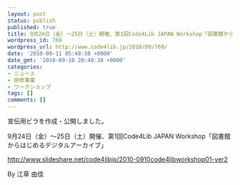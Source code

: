 ```yaml
---
layout: post
status: publish
published: true
title: 9月24日（金）～25日（土）開催、第1回Code4Lib JAPAN Workshop「図書館からはじめるデジタルアーカイブ」のビラ公開
wordpress_id: 769
wordpress_url: http://www.code4lib.jp/2010/09/769/
date: '2010-09-11 05:48:38 +0000'
date_gmt: '2010-09-10 20:48:38 +0000'
categories:
- ニュース
- 研修事業
- ワークショップ
tags: []
comments: []
---
```

<div class="section">
<p>宣伝用ビラを作成・公開しました。</p>
<p>9月24日（金）～25日（土）開催、第1回Code4Lib JAPAN Workshop「図書館からはじめるデジタルアーカイブ」</p>
<p><a href="http://www.slideshare.net/code4libjp/2010-0910code4libworkshop01-ver2" target="_blank">http://www.slideshare.net/code4libjp/2010-0910code4libworkshop01-ver2</a></p>
<p>By 江草 由佳</p>
</div>
